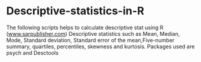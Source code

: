 # Descriptive-statistics-in-R
The following scripts helps to calculate descriptive stat using R (www.sarpublisher.com)
Descriptive statistics such as Mean, Median, Mode, Standard deviation, Standard error of the mean,Five-number summary, quartiles, percentiles, skewness and kurtosis.
Packages used are psych and Desctools
